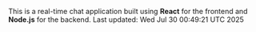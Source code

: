 This is a real-time chat application built using **React** for the frontend and **Node.js** for the backend.
Last updated: Wed Jul 30 00:49:21 UTC 2025

